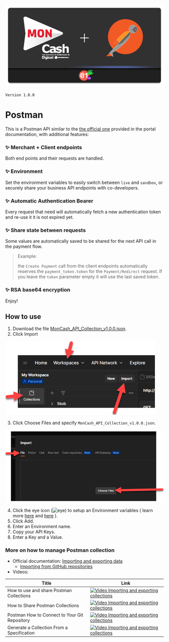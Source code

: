 <p align="center">
<img  src="./fruitsBytes-MonCash-Postman.png" alt="FruitsBytes-Moncash-PHP">
</p>

`Version 1.0.0`

# Postman

This is a Postman API similar to the [the official one](https://documenter.getpostman.com/view/1199944/UVeJKju3)
provided in
the portal documentation, with additional features:

### ✨ Merchant + Client endpoints
Both end points and their requests are handled.

### ✨ Environment

Set the environment variables to easily switch between `live` and `sandbox`, or securely share your business API
endpoints with co-developers.

### ✨ Automatic Authentication Bearer

Every request that need will automatically fetch a new authentication token and re-use it it is not expired yet.

### ✨ Share state between requests
Some values are automatically saved to be shared for the next API call in the payment flow.

> Example:
> 
> the `Create Payment` call from the client endpoints automatically  reserves the `payment_token.token` for the `Payment/Redirect` request.
> If you leave the `token` parameter empty it will use the last saved token.

### ✨ RSA base64 encryption 

Enjoy!

## How to use

1) Download the file [MonCash_API_Collection_v1.0.0.json](./MonCash_API_Collection_v1.0.0.json).
2) Click Import

![Step1-3](./assets/images/steps1-3.png)

3) Click Choose Files and specify `MonCash_API_Collection_v1.0.0.json`.

![Step1-3](./assets/images/steps-4.png)

4) Click the eye icon (![eye]()) to setup an Environment variables ( learn
   more [here](https://medium.com/apis-with-valentine/demystifying-postman-variables-how-and-when-to-use-different-variable-scopes-66ad8dc11200)
   and [here](https://learning.postman.com/docs/sending-requests/variables/) ).
4) Click Add.
5) Enter an Environment name.
6) Copy your API Keys.
1) Enter a Key and a Value.

### More on how to manage Postman collection

- Official
  documentation: [Importing and exporting data](https://learning.postman.com/docs/getting-started/importing-and-exporting-data/)
    - [Importing from GitHub repositories](https://learning.postman.com/docs/getting-started/importing-and-exporting-data/#importing-from-github-repositories)
- Videos:

| Title                                         | Link                                                                                                                                      |
|-----------------------------------------------|-------------------------------------------------------------------------------------------------------------------------------------------|
| How to use and share Postman Collections      | [![Video Importing and exporting collections](https://img.youtube.com/vi/bF8q8wvLs8A/1.jpg)](https://www.youtube.com/watch?v=bF8q8wvLs8A) |
| How to Share Postman Collections              | [![Video Importing and exporting collections](https://img.youtube.com/vi/b9VlFDlwKvI/1.jpg)](https://www.youtube.com/watch?v=b9VlFDlwKvI) |
| Postman How to Connect to Your Git Repository | [![Video Importing and exporting collections](https://img.youtube.com/vi/8jJHXLVYOh0/1.jpg)](https://www.youtube.com/watch?v=8jJHXLVYOh0) |
| Generate a Collection From a Specification    | [![Video Importing and exporting collections](https://img.youtube.com/vi/gljWt9tDKOY/1.jpg)](https://www.youtube.com/watch?v=gljWt9tDKOY) |    
       
     

